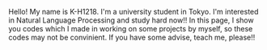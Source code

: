 Hello! My name is K-H1218.
I'm a university student in Tokyo.
I'm interested in Natural Language Processing and study hard now!!
In this page, I show you codes which I made in working on some projects by myself, so these codes may not be convinient.
If you have some advise, teach me, please!!
